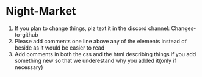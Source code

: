 # Night-Market

1. If you plan to change things, plz text it in the discord channel: Changes-to-github
2. Please add comments one line above any of the elements instead of beside as it would be easier to read
3. Add comments in both the css and the html describing things if you add something new so that we underestand why you added it(only if necessary)
   
